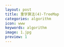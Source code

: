 ```yaml
---
layout: post
title: 重学算法(4)-TreeMap
categories: algorithm
icon: www
keywords: algorithm
image: 1.jpg
preview: 1
---
```


